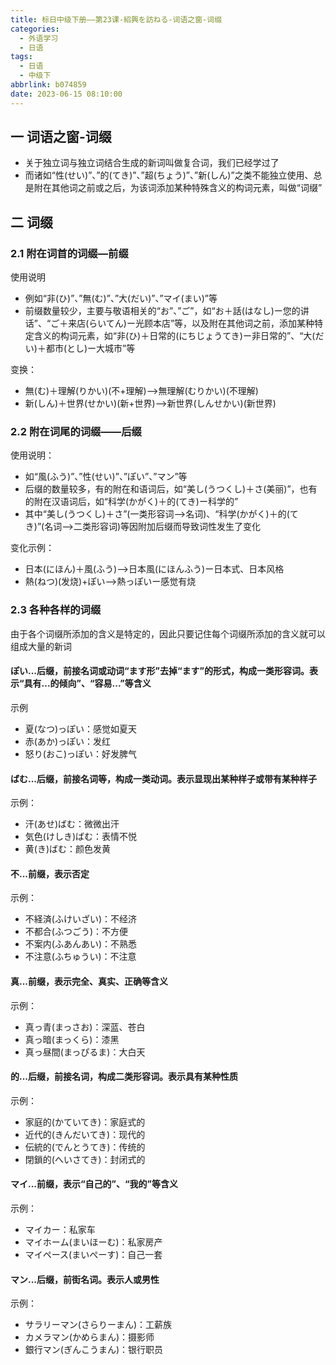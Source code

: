 ```yaml
---
title: 标日中级下册——第23课-紹興を訪ねる-词语之窗-词缀
categories:
  - 外语学习
  - 日语
tags:
  - 日语
  - 中级下
abbrlink: b074859
date: 2023-06-15 08:10:00
---
```

## 一 词语之窗-词缀

* 关于独立词与独立词结合生成的新词叫做复合词，我们已经学过了
* 而诸如“性(せい)”、”的(てき)”、”超(ちょう)”、”新(しん)”之类不能独立使用、总是附在其他词之前或之后，为该词添加某种特殊含义的构词元素，叫做“词缀”

<!--more-->

## 二 词缀

### 2.1 附在词首的词缀—前缀

使用说明

* 例如“非(ひ)”、”無(む)”、”大(だい)”、”マイ(まい)”等
* 前缀数量较少，主要与敬语相关的“お”、”ご”，如“お＋話(はなし)ー您的讲话”、“ご＋来店(らいてん)ー光顾本店”等，以及附在其他词之前，添加某种特定含义的构词元素，如“非(ひ)＋日常的(にちじょうてき)ー非日常的”、“大(だい)＋都市(とし)ー大城市”等

变换：

* 無(む)＋理解(りかい)(不+理解)—>無理解(むりかい)(不理解)
* 新(しん)＋世界(せかい)(新+世界)—>新世界(しんせかい)(新世界)

### 2.2 附在词尾的词缀——后缀

使用说明：

* 如“風(ふう)”、”性(せい)”、”ぽい”、”マン”等
* 后缀的数量较多，有的附在和语词后，如“美し(うつくし)＋さ(美丽)”，也有的附在汉语词后，如“科学(かがく)＋的(てき)ー科学的”
* 其中“美し(うつくし)＋さ”(一类形容词—>名词)、“科学(かがく)＋的(てき)”(名词—>二类形容词)等因附加后缀而导致词性发生了变化

变化示例：

* 日本(にほん)＋風(ふう)—>日本風(にほんふう)ー日本式、日本风格
* 熱(ねつ)(发烧)+ぽい—>熱っぽいー感觉有烧

### 2.3 各种各样的词缀

由于各个词缀所添加的含义是特定的，因此只要记住每个词缀所添加的含义就可以组成大量的新词

#### ぽい...后缀，前接名词或动词“ます形”去掉“ます”的形式，构成一类形容词。表示“具有...的倾向”、“容易...”等含义

示例

* 夏(なつ)っぽい：感觉如夏天
* 赤(あか)っぽい：发红
* 怒り(おこ)っぽい：好发脾气

#### ばむ...后缀，前接名词等，构成一类动词。表示显现出某种样子或带有某种样子

示例：

* 汗(あせ)ばむ：微微出汗
* 気色(けしき)ばむ：表情不悦
* 黄(き)ばむ：颜色发黄

#### 不...前缀，表示否定

示例：

* 不経済(ふけいざい)：不经济
* 不都合(ふつごう)：不方便
* 不案内(ふあんあい)：不熟悉
* 不注意(ふちゅうい)：不注意

#### 真...前缀，表示完全、真实、正确等含义

示例：

* 真っ青(まっさお)：深蓝、苍白
* 真っ暗(まっくら)：漆黑
* 真っ昼間(まっぴるま)：大白天

#### 的...后缀，前接名词，构成二类形容词。表示具有某种性质

示例：

* 家庭的(かていてき)：家庭式的
* 近代的(きんだいてき)：现代的
* 伝統的(でんとうてき)：传统的
* 閉鎖的(へいさてき)：封闭式的

#### マイ...前缀，表示“自己的”、“我的”等含义

示例：

* マイカー：私家车
* マイホーム(まいほーむ)：私家房产
* マイペース(まいぺーす)：自己一套

#### マン...后缀，前街名词。表示人或男性

示例：

* サラリーマン(さらりーまん)：工薪族
* カメラマン(かめらまん)：摄影师
* 銀行マン(ぎんこうまん)：银行职员